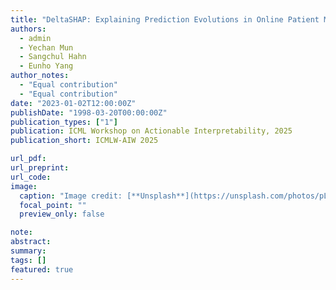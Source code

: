 ```yaml
---
title: "DeltaSHAP: Explaining Prediction Evolutions in Online Patient Monitoring with Shapley Values"
authors:
  - admin
  - Yechan Mun
  - Sangchul Hahn
  - Eunho Yang
author_notes:
  - "Equal contribution"
  - "Equal contribution"
date: "2023-01-02T12:00:00Z"
publishDate: "1998-03-20T00:00:00Z"
publication_types: ["1"]
publication: ICML Workshop on Actionable Interpretability, 2025
publication_short: ICMLW-AIW 2025

url_pdf:
url_preprint:
url_code:
image:
  caption: "Image credit: [**Unsplash**](https://unsplash.com/photos/pLCdAaMFLTE)"
  focal_point: ""
  preview_only: false

note:
abstract:
summary:
tags: []
featured: true
---
```

